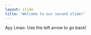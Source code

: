 ```yaml
---
layout: slide
title: "Welcome to our second slide!"
---
```

Ayy Lmao.
Use the left arrow to go back!
